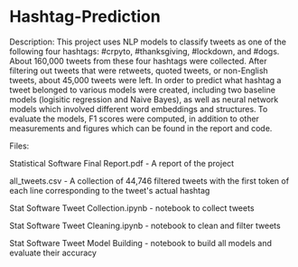# Hashtag-Prediction
Description: This project uses NLP models to classify tweets as one of the following four hashtags: #crpyto, #thanksgiving, #lockdown, and #dogs. About 160,000 tweets from these four hashtags were collected. After filtering out tweets that were retweets, quoted tweets, or non-English tweets, about 45,000 tweets were left. In order to predict what hashtag a tweet belonged to various models were created, including two baseline models (logisitic regression and Naive Bayes), as well as neural network models which involved different word embeddings and structures. To evaluate the models, F1 scores were computed, in addition to other measurements and figures which can be found in the report and code.

Files:

Statistical Software Final Report.pdf - A report of the project

all_tweets.csv - A collection of 44,746 filtered tweets with the first token of each line corresponding to the tweet's actual hashtag

Stat Software Tweet Collection.ipynb - notebook to collect tweets

Stat Software Tweet Cleaning.ipynb - notebook to clean and filter tweets

Stat Software Tweet Model Building - notebook to build all models and evaluate their accuracy
